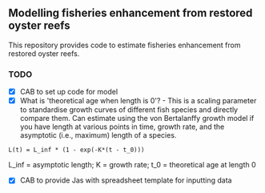 ## Modelling fisheries enhancement from restored oyster reefs

This repository provides code to estimate fisheries enhancement from restored oyster reefs.

### TODO

-   [x] CAB to set up code for model
-   [x] What is 'theoretical age when length is 0'? - This is a scaling parameter to standardise growth curves of different fish species and directly compare them. Can estimate using the von Bertalanffy growth model if you have length at various points in time, growth rate, and the asymptotic (i.e., maximum) length of a species.

`L(t) = L_inf * (1 - exp(-K*(t - t_0)))`

L_inf = asymptotic length; K = growth rate; t_0 = theoretical age at length 0

-   [x] CAB to provide Jas with spreadsheet template for inputting data
